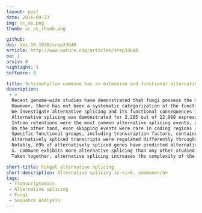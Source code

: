 ```yaml
---
layout: post
date: 2016-09-23
img: sc_as.png
thumb: sc_as_thumb.png

github:
doi: doi:10.1038/srep33640
article: http://www.nature.com/articles/srep33640
oa: 1
arxiv: 0
highlight: 1
software: 0

title: Schizophyllum commune has an extensive and functional alternative splicing repertoire
description:
 - >
  Recent genome-wide studies have demonstrated that fungi possess the machinery to alternatively splice pre-mRNA.
  However, there has not been a systematic categorization of the functional impact of alternative splicing in a fungus.
  We investigate alternative splicing and its functional consequences in the model mushroom forming fungus Schizophyllum commune.
  Alternative splicing was demonstrated for 2,285 out of 12,988 expressed genes, resulting in 20% additional transcripts.
  Intron retentions were the most common alternative splicing events, accounting for 33% of all splicing events, and 43% of the events in coding regions.
  On the other hand, exon skipping events were rare in coding regions (1%) but enriched in UTRs where they accounted for 57% of the events.
  Specific functional groups, including transcription factors, contained alternatively spliced genes.
  Alternatively spliced transcripts were regulated differently throughout development in 19% of the 2,285 alternatively spliced genes.
  Notably, 69% of alternatively spliced genes have predicted alternative functionality by loss or gain of functional domains, or by acquiring alternative subcellular locations.
  S. commune exhibits more alternative splicing than any other studied fungus.
  Taken together, alternative splicing increases the complexity of the S. commune proteome considerably and provides it with a rich repertoire of alternative functionality that is exploited dynamically.

short-title: Fungal alternative splicing
short-description: Alternative splicing in <i>S. commune</a>
tags:
 - Transcriptomics
 - Alternative splicing
 - Fungi
 - Sequence Analysis
---
```


